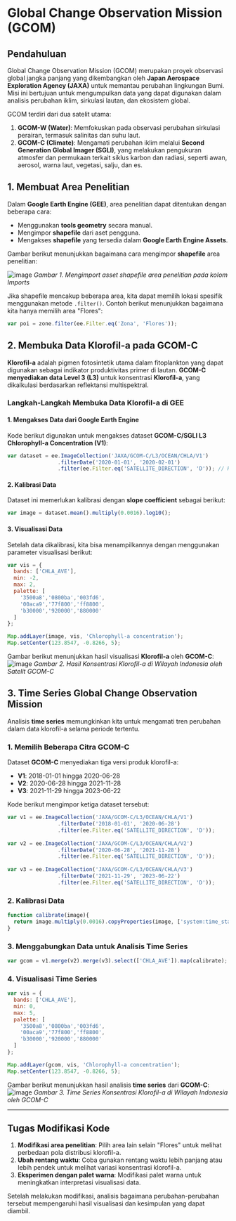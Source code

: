 # **Global Change Observation Mission (GCOM)**

## **Pendahuluan**
Global Change Observation Mission (GCOM) merupakan proyek observasi global jangka panjang yang dikembangkan oleh **Japan Aerospace Exploration Agency (JAXA)** untuk memantau perubahan lingkungan Bumi. Misi ini bertujuan untuk mengumpulkan data yang dapat digunakan dalam analisis perubahan iklim, sirkulasi lautan, dan ekosistem global.

GCOM terdiri dari dua satelit utama:
1. **GCOM-W (Water)**: Memfokuskan pada observasi perubahan sirkulasi perairan, termasuk salinitas dan suhu laut.
2. **GCOM-C (Climate)**: Mengamati perubahan iklim melalui **Second Generation Global Imager (SGLI)**, yang melakukan pengukuran atmosfer dan permukaan terkait siklus karbon dan radiasi, seperti awan, aerosol, warna laut, vegetasi, salju, dan es.

## **1. Membuat Area Penelitian**
Dalam **Google Earth Engine (GEE)**, area penelitian dapat ditentukan dengan beberapa cara:
- Menggunakan **tools geometry** secara manual.
- Mengimpor **shapefile** dari aset pengguna.
- Mengakses **shapefile** yang tersedia dalam **Google Earth Engine Assets**.

Gambar berikut menunjukkan bagaimana cara mengimpor **shapefile** area penelitian:

![image](https://github.com/manessa-md/BUDEE/assets/108908781/694e4287-0e0c-4036-935e-220e1127e2f3)
*Gambar 1. Mengimport asset shapefile area penelitian pada kolom Imports*

Jika shapefile mencakup beberapa area, kita dapat memilih lokasi spesifik menggunakan metode `.filter()`. Contoh berikut menunjukkan bagaimana kita hanya memilih area "Flores":
```javascript
var poi = zone.filter(ee.Filter.eq('Zona', 'Flores'));
```

## **2. Membuka Data Klorofil-a pada GCOM-C**
**Klorofil-a** adalah pigmen fotosintetik utama dalam fitoplankton yang dapat digunakan sebagai indikator produktivitas primer di lautan. **GCOM-C menyediakan data Level 3 (L3)** untuk konsentrasi **Klorofil-a**, yang dikalkulasi berdasarkan reflektansi multispektral.

### **Langkah-Langkah Membuka Data Klorofil-a di GEE**
#### **1. Mengakses Data dari Google Earth Engine**
Kode berikut digunakan untuk mengakses dataset **GCOM-C/SGLI L3 Chlorophyll-a Concentration (V1)**:
```javascript
var dataset = ee.ImageCollection('JAXA/GCOM-C/L3/OCEAN/CHLA/V1')
                .filterDate('2020-01-01', '2020-02-01')
                .filter(ee.Filter.eq('SATELLITE_DIRECTION', 'D')); // Hanya daytime data
```
#### **2. Kalibrasi Data**
Dataset ini memerlukan kalibrasi dengan **slope coefficient** sebagai berikut:
```javascript
var image = dataset.mean().multiply(0.0016).log10();
```
#### **3. Visualisasi Data**
Setelah data dikalibrasi, kita bisa menampilkannya dengan menggunakan parameter visualisasi berikut:
```javascript
var vis = {
  bands: ['CHLA_AVE'],
  min: -2,
  max: 2,
  palette: [
    '3500a8','0800ba','003fd6',
    '00aca9','77f800','ff8800',
    'b30000','920000','880000'
  ]
};

Map.addLayer(image, vis, 'Chlorophyll-a concentration');
Map.setCenter(123.8547, -0.8266, 5);
```
Gambar berikut menunjukkan hasil visualisasi **Klorofil-a** oleh **GCOM-C**:
![image](https://github.com/manessa-md/BUDEE/assets/108908781/b89ad12a-c069-4e1a-9af7-15596df74e1e)
*Gambar 2. Hasil Konsentrasi Klorofil-a di Wilayah Indonesia oleh Satelit GCOM-C*

## **3. Time Series Global Change Observation Mission**
Analisis **time series** memungkinkan kita untuk mengamati tren perubahan dalam data klorofil-a selama periode tertentu.

### **1. Memilih Beberapa Citra GCOM-C**
Dataset **GCOM-C** menyediakan tiga versi produk klorofil-a:
- **V1**: 2018-01-01 hingga 2020-06-28
- **V2**: 2020-06-28 hingga 2021-11-28
- **V3**: 2021-11-29 hingga 2023-06-22

Kode berikut mengimpor ketiga dataset tersebut:
```javascript
var v1 = ee.ImageCollection('JAXA/GCOM-C/L3/OCEAN/CHLA/V1')
                .filterDate('2018-01-01', '2020-06-28')
                .filter(ee.Filter.eq('SATELLITE_DIRECTION', 'D'));
                
var v2 = ee.ImageCollection('JAXA/GCOM-C/L3/OCEAN/CHLA/V2')
                .filterDate('2020-06-28', '2021-11-28')
                .filter(ee.Filter.eq('SATELLITE_DIRECTION', 'D'));
                
var v3 = ee.ImageCollection('JAXA/GCOM-C/L3/OCEAN/CHLA/V3')
                .filterDate('2021-11-29', '2023-06-22')
                .filter(ee.Filter.eq('SATELLITE_DIRECTION', 'D'));
```

### **2. Kalibrasi Data**
```javascript
function calibrate(image){
  return image.multiply(0.0016).copyProperties(image, ['system:time_start']);
}
```

### **3. Menggabungkan Data untuk Analisis Time Series**
```javascript
var gcom = v1.merge(v2).merge(v3).select(['CHLA_AVE']).map(calibrate);
```

### **4. Visualisasi Time Series**
```javascript
var vis = {
  bands: ['CHLA_AVE'],
  min: 0,
  max: 5,
  palette: [
    '3500a8','0800ba','003fd6',
    '00aca9','77f800','ff8800',
    'b30000','920000','880000'
  ]
};

Map.addLayer(gcom, vis, 'Chlorophyll-a concentration');
Map.setCenter(123.8547, -0.8266, 5);
```

Gambar berikut menunjukkan hasil analisis **time series** dari **GCOM-C**:
![image](https://github.com/manessa-md/BUDEE/assets/108908781/c8a10d17-46cb-46a3-89ec-fc566fd94deb)
*Gambar 3. Time Series Konsentrasi Klorofil-a di Wilayah Indonesia oleh GCOM-C*

---
## **Tugas Modifikasi Kode**
1. **Modifikasi area penelitian**: Pilih area lain selain "Flores" untuk melihat perbedaan pola distribusi klorofil-a.
2. **Ubah rentang waktu**: Coba gunakan rentang waktu lebih panjang atau lebih pendek untuk melihat variasi konsentrasi klorofil-a.
3. **Eksperimen dengan palet warna**: Modifikasi palet warna untuk meningkatkan interpretasi visualisasi data.

Setelah melakukan modifikasi, analisis bagaimana perubahan-perubahan tersebut mempengaruhi hasil visualisasi dan kesimpulan yang dapat diambil.

